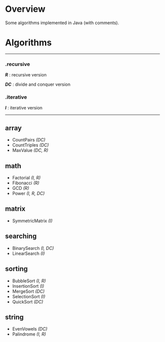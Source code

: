 # Overview
Some algorithms implemented in Java (with comments).

# Algorithms

---
### .recursive
***R*** : recursive version

***DC*** : divide and conquer version
### .iterative
***I*** : iterative version

---

## array
- CountPairs *(DC)*
- CountTriples *(DC)*
- MaxValue *(DC, R)*

## math
- Factorial *(I, R)*
- Fibonacci *(R)*
- GCD *(R)*
- Power *(I, R, DC)*

## matrix
- SymmetricMatrix *(I)*

## searching
- BinarySearch *(I, DC)*
- LinearSearch *(I)*

## sorting
- BubbleSort *(I, R)*
- InsertionSort *(I)*
- MergeSort *(DC)*
- SelectionSort *(I)*
- QuickSort *(DC)*

## string
- EvenVowels *(DC)*
- Palindrome *(I, R)*

